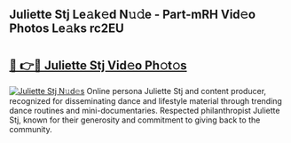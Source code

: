## Juliette Stj Le𝚊k𝚎d N𝚞𝚍e - Part-mRH Vid𝚎o Photos Le𝚊ks rc2EU

# <h2><a href="http://fbf0dn.evod.top/?m=Juliette+Stj">🔗 👉🔴 Juliette Stj Vid𝚎o Ph𝚘t𝚘s</a></h2>

[![Juliette Stj N𝚞d𝚎s](https://i.imgur.com/8V9OHl7.gif)](http://fbf0dn.evod.top/?m=Juliette+Stj)
Online persona Juliette Stj and content producer, recognized for disseminating dance and lifestyle material through trending dance routines and mini-documentaries. Respected philanthropist Juliette Stj, known for their generosity and commitment to giving back to the community. 
